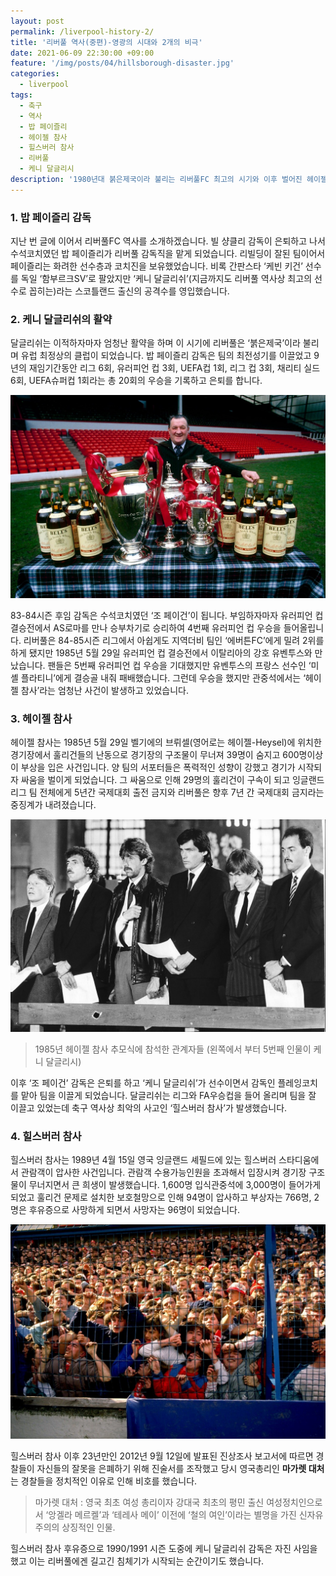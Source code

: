 ```yaml
---
layout: post
permalink: /liverpool-history-2/
title: '리버풀 역사(중편)-영광의 시대와 2개의 비극'
date: 2021-06-09 22:30:00 +09:00
feature: '/img/posts/04/hillsborough-disaster.jpg'
categories:
  - liverpool
tags:
  - 축구
  - 역사
  - 밥 페이즐리
  - 헤이젤 참사
  - 힐스버러 참사
  - 리버풀
  - 케니 달글리시
description: '1980년대 붉은제국이라 불리는 리버풀FC 최고의 시기와 이후 벌어진 헤이젤 참사와 힐스버러 참사를 겪으며 케니 달글리쉬 감독은 사임을 하게 되는데...'
---
```



### 1. 밥 페이즐리 감독

지난 번 글에 이어서 리버풀FC 역사를 소개하겠습니다. 빌 샹클리 감독이 은퇴하고 나서 수석코치였던 밥 페이즐리가 리버풀 감독직을 맡게 되었습니다. 리빌딩이 잘된 팀이어서 페이즐리는 화려한 선수층과 코치진을 보유했었습니다. 비록 간판스타 ‘케빈 키건’ 선수를 독일 ‘함부르크SV’로 팔았지만 ‘케니 달글리쉬’(지금까지도 리버풀 역사상 최고의 선수로 꼽히는)라는 스코틀랜드 출신의 공격수를 영입했습니다.

### 2. 케니 달글리쉬의 활약

  달글리쉬는 이적하자마자 엄청난 활약을 하며 이 시기에 리버풀은 ‘붉은제국’이라 불리며 유럽 최정상의 클럽이 되었습니다. 밥 페이즐리 감독은 팀의 최전성기를 이끌었고 9년의 재임기간동안 리그 6회, 유러피언 컵 3회, UEFA컵 1회, 리그 컵 3회, 채리티 실드 6회, UEFA슈퍼컵 1회라는 총 20회의 우승을 기록하고 은퇴를 합니다.

![밥 페이즐리](/img/posts/04/bob-paisley.jpg)

  83-84시즌 후임 감독은 수석코치였던 ‘조 페이건’이 됩니다. 부임하자마자 유러피언 컵 결승전에서 AS로마를 만나 승부차기로 승리하여 4번째 유러피언 컵 우승을 들어올립니다. 리버풀은 84-85시즌 리그에서 아쉽게도 지역더비 팀인 ‘에버튼FC’에게 밀려 2위를 하게 됐지만 1985년 5월 29일 유러피언 컵 결승전에서 이탈리아의 강호 유벤투스와 만났습니다. 팬들은 5번째 유러피언 컵 우승을 기대했지만 유벤투스의 프랑스 선수인 ‘미셸 플라티니’에게 결승골 내줘 패배했습니다. 그런데 우승을 했지만 관중석에서는 ‘헤이젤 참사’라는 엄청난 사건이 발생하고 있었습니다.

### 3. 헤이젤 참사

  헤이젤 참사는 1985년 5월 29일 벨기에의 브뤼셀(영어로는 헤이젤-Heysel)에 위치한 경기장에서 훌리건들의 난동으로 경기장의 구조물이 무너져 39명이 숨지고 600명이상이 부상을 입은 사건입니다. 양 팀의 서포터들은 폭력적인 성향이 강했고 경기가 시작되자 싸움을 벌이게 되었습니다. 그 싸움으로 인해 29명의 훌리건이 구속이 되고 잉글랜드리그 팀 전체에게 5년간 국제대회 출전 금지와 리버풀은 향후 7년 간 국제대회 금지라는 중징계가 내려졌습니다.

![헤이젤 참사](/img/posts/04/the-heysel-disaster.jpg)
>1985년 헤이젤 참사 추모식에 참석한 관계자들 (왼쪽에서 부터 5번째 인물이 케니 달글리시)

 이후 ‘조 페이건’ 감독은 은퇴를 하고 ‘케니 달글리쉬’가 선수이면서 감독인 플레잉코치를 맡아 팀을 이끌게 되었습니다. 달글리쉬는 리그와 FA우승컵을 들어 올리며 팀을 잘 이끌고 있었는데 축구 역사상 최악의 사고인 ‘힐스버러 참사’가 발생했습니다.

### 4. 힐스버러 참사

  힐스버러 참사는 1989년 4월 15일 영국 잉글랜드 셰필드에 있는 힐스버러 스타디움에서 관람객이 압사한 사건입니다. 관람객 수용가능인원을 초과해서 입장시켜 경기장 구조물이 무너지면서 큰 희생이 발생했습니다. 1,600명 입식관중석에 3,000명이 들어가게 되었고 훌리건 문제로 설치한 보호철망으로 인해 94명이 압사하고 부상자는 766명, 2명은 후유증으로 사망하게 되면서 사망자는 96명이 되었습니다.

![힐스버러 참사](/img/posts/04/hillsborough-disaster.jpg)

 힐스버러 참사 이후 23년만인 2012년 9월 12일에 발표된 진상조사 보고서에 따르면 경찰들이 자신들의 잘못을 은폐하기 위해 진술서를 조작했고 당시 영국총리인 **마가렛 대처**는 경찰들을 정치적인 이유로 인해 비호를 했습니다.

> 마가렛 대처 : 영국 최초 여성 총리이자 강대국 최초의 평민 출신 여성정치인으로서 ‘앙겔라 메르켈’과 ‘테레사 메이’ 이전에 ‘철의 여인’이라는 별명을 가진 신자유주의의 상징적인 인물.

힐스버러 참사 후유증으로 1990/1991 시즌 도중에 케니 달글리쉬 감독은 자진 사임을 했고 이는 리버풀에겐 길고긴 침체기가 시작되는 순간이기도 했습니다.
